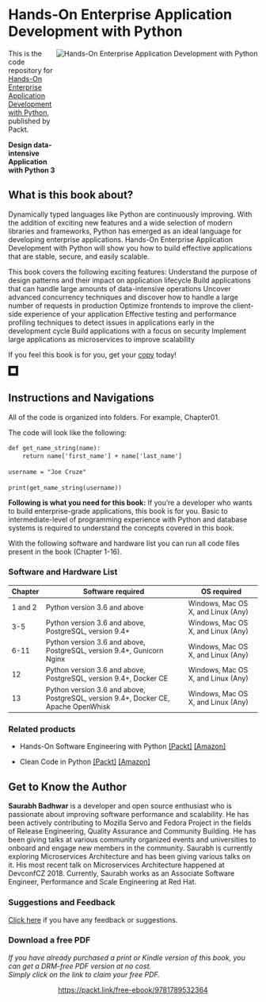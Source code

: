 


# Hands-On Enterprise Application Development with Python

<a href="https://www.packtpub.com/application-development/hands-enterprise-application-development-python?utm_source=github&utm_medium=repository&utm_campaign=9781789532364 "><img src="https://www.packtpub.com/media/catalog/product/cache/bf3310292d6e1b4ca15aeea773aca35e/9/7/978178953236420-20copy_0.png" alt="Hands-On Enterprise Application Development with Python" height="256px" align="right"></a>

This is the code repository for [Hands-On Enterprise Application Development with Python](https://www.packtpub.com/application-development/hands-enterprise-application-development-python?utm_source=github&utm_medium=repository&utm_campaign=9781789532364 ), published by Packt.

**Design data-intensive Application with Python 3**

## What is this book about?
Dynamically typed languages like Python are continuously improving. With the addition of exciting new features and a wide selection of modern libraries and frameworks, Python has emerged as an ideal language for developing enterprise applications. Hands-On Enterprise Application Development with Python will show you how to build effective applications that are stable, secure, and easily scalable.

This book covers the following exciting features:
Understand the purpose of design patterns and their impact on application lifecycle 
Build applications that can handle large amounts of data-intensive operations 
Uncover advanced concurrency techniques and discover how to handle a large number of requests in production 
Optimize frontends to improve the client-side experience of your application 
Effective testing and performance profiling techniques to detect issues in applications early in the development cycle 
Build applications with a focus on security 
Implement large applications as microservices to improve scalability 

If you feel this book is for you, get your [copy](https://www.amazon.com/dp/1789532361) today!

<a href="https://www.packtpub.com/?utm_source=github&utm_medium=banner&utm_campaign=GitHubBanner"><img src="https://raw.githubusercontent.com/PacktPublishing/GitHub/master/GitHub.png" 
alt="https://www.packtpub.com/" border="5" /></a>

## Instructions and Navigations
All of the code is organized into folders. For example, Chapter01.

The code will look like the following:
```
def get_name_string(name):
    return name['first_name'] + name['last_name']

username = "Joe Cruze"

print(get_name_string(username))
```

**Following is what you need for this book:**
If you’re a developer who wants to build enterprise-grade applications, this book is for you. Basic to intermediate-level of programming experience with Python and database systems is required to understand the concepts covered in this book.

With the following software and hardware list you can run all code files present in the book (Chapter 1-16).
### Software and Hardware List
| Chapter | Software required | OS required |
| -------- | ------------------------------------ | ----------------------------------- |
| 1 and 2 | Python version 3.6 and above | Windows, Mac OS X, and Linux (Any) |
| 3-5 | Python version 3.6 and above, PostgreSQL, version 9.4+ | Windows, Mac OS X, and Linux (Any) |
| 6-11 | Python version 3.6 and above, PostgreSQL, version 9.4+, Gunicorn Nginx | Windows, Mac OS X, and Linux (Any) |
| 12 | Python version 3.6 and above, PostgreSQL, version 9.4+, Docker CE | Windows, Mac OS X, and Linux (Any) |
| 13 | Python version 3.6 and above, PostgreSQL, version 9.4+, Docker CE, Apache OpenWhisk | Windows, Mac OS X, and Linux (Any) |


### Related products
* Hands-On Software Engineering with Python [[Packt]](https://www.packtpub.com/application-development/hands-software-engineering-python?utm_source=github&utm_medium=repository&utm_campaign=9781788622011 ) [[Amazon]](https://www.amazon.com/dp/1788622014)

* Clean Code in Python [[Packt]](https://www.packtpub.com/application-development/clean-code-python?utm_source=github&utm_medium=repository&utm_campaign=9781788835831 ) [[Amazon]](https://www.amazon.com/dp/1788835832)


## Get to Know the Author
**Saurabh Badhwar**
is a developer and open source enthusiast who is passionate about improving software performance and scalability. He has been actively contributing to Mozilla Servo and Fedora Project in the fields of Release Engineering, Quality Assurance and Community Building. He has been giving talks at various community organized events and universities to onboard and engage new members in the community. Saurabh is currently exploring Microservices Architecture and has been giving various talks on it. His most recent talk on Microservices Architecture happened at DevconfCZ 2018. Currently, Saurabh works as an Associate Software Engineer, Performance and Scale Engineering at Red Hat. 


### Suggestions and Feedback
[Click here](https://docs.google.com/forms/d/e/1FAIpQLSdy7dATC6QmEL81FIUuymZ0Wy9vH1jHkvpY57OiMeKGqib_Ow/viewform) if you have any feedback or suggestions.


### Download a free PDF

 <i>If you have already purchased a print or Kindle version of this book, you can get a DRM-free PDF version at no cost.<br>Simply click on the link to claim your free PDF.</i>
<p align="center"> <a href="https://packt.link/free-ebook/9781789532364">https://packt.link/free-ebook/9781789532364 </a> </p>